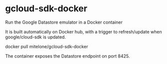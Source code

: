 # gcloud-sdk-docker
Run the Google Datastore emulator in a Docker container

It is built automatically on Docker hub, with a trigger to refresh/update when google/cloud-sdk is updated.

docker pull mitelone/gcloud-sdk-docker

The container exposes the Datastore endpoint on port 8425.
